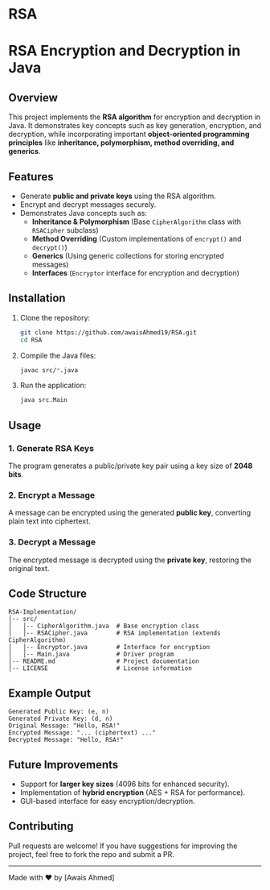 # RSA

# RSA Encryption and Decryption in Java

## Overview
This project implements the **RSA algorithm** for encryption and decryption in Java. It demonstrates key concepts such as key generation, encryption, and decryption, while incorporating important **object-oriented programming principles** like **inheritance, polymorphism, method overriding, and generics**.

## Features
- Generate **public and private keys** using the RSA algorithm.
- Encrypt and decrypt messages securely.
- Demonstrates Java concepts such as:
  - **Inheritance & Polymorphism** (Base `CipherAlgorithm` class with `RSACipher` subclass)
  - **Method Overriding** (Custom implementations of `encrypt()` and `decrypt()`)
  - **Generics** (Using generic collections for storing encrypted messages)
  - **Interfaces** (`Encryptor` interface for encryption and decryption)

## Installation
1. Clone the repository:
   ```sh
   git clone https://github.com/awaisAhmed19/RSA.git
   cd RSA
   ```
2. Compile the Java files:
   ```sh
   javac src/*.java
   ```
3. Run the application:
   ```sh
   java src.Main
   ```

## Usage
### **1. Generate RSA Keys**
The program generates a public/private key pair using a key size of **2048 bits**.

### **2. Encrypt a Message**
A message can be encrypted using the generated **public key**, converting plain text into ciphertext.

### **3. Decrypt a Message**
The encrypted message is decrypted using the **private key**, restoring the original text.

## Code Structure
```
RSA-Implementation/
│-- src/
│   │-- CipherAlgorithm.java  # Base encryption class
│   │-- RSACipher.java        # RSA implementation (extends CipherAlgorithm)
│   │-- Encryptor.java        # Interface for encryption
│   │-- Main.java             # Driver program
│-- README.md                 # Project documentation
│-- LICENSE                   # License information
```

## Example Output
```
Generated Public Key: (e, n)
Generated Private Key: (d, n)
Original Message: "Hello, RSA!"
Encrypted Message: "... (ciphertext) ..."
Decrypted Message: "Hello, RSA!"
```

## Future Improvements
- Support for **larger key sizes** (4096 bits for enhanced security).
- Implementation of **hybrid encryption** (AES + RSA for performance).
- GUI-based interface for easy encryption/decryption.

## Contributing
Pull requests are welcome! If you have suggestions for improving the project, feel free to fork the repo and submit a PR.

---
Made with ❤️ by [Awais Ahmed]

